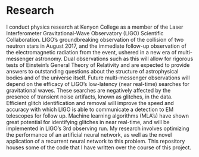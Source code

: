 # Research
I conduct physics research at Kenyon College as a member of the Laser Interferometer Gravitational-Wave Observatory (LIGO) Scientific Collaboration.  LIGO’s groundbreaking observation of the collision of two neutron stars in August 2017, and the immediate follow-up observation of the electromagnetic radiation from the event, ushered in a new era of multi-messenger astronomy. Dual observations such as this will allow for rigorous tests of Einstein’s General Theory of Relativity and are expected to provide answers to outstanding questions about the structure of astrophysical bodies and of the universe itself.  Future multi-messenger observations will depend on the efficacy of LIGO’s low-latency (near real-time) searches for gravitational waves.  These searches are negatively affected by the presence of transient noise artifacts, known as glitches, in the data.  Efficient glitch identification and removal will improve the speed and accuracy with which LIGO is able to communicate a detection to EM telescopes for follow up. Machine learning algorithms (MLA’s) have shown great potential for identifying glitches in near real-time, and will be implemented in LIGO’s 3rd observing run.  My research involves optimizing the performance of an artificial neural network, as well as the novel application of a recurrent neural network to this problem.  This repository houses some of the code that I have written over the course of this project.  
